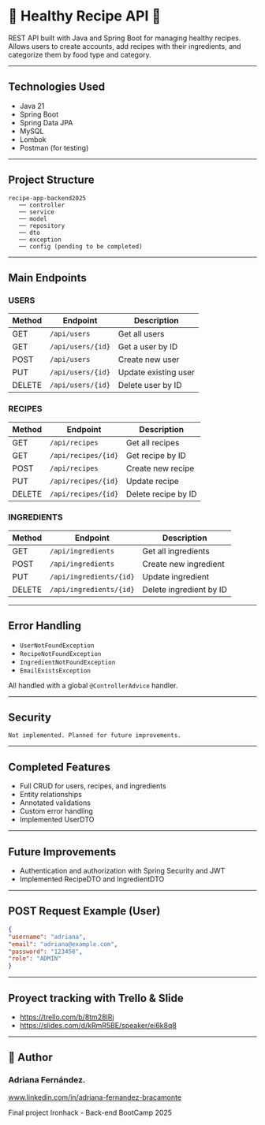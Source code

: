 # 🍎 Healthy Recipe API 🍏

REST API built with Java and Spring Boot for managing healthy recipes. Allows users to create accounts, add recipes with their ingredients, and categorize them by food type and category.

---

##  Technologies Used

- Java 21
- Spring Boot
- Spring Data JPA
- MySQL
- Lombok
- Postman (for testing)

---

##  Project Structure

```
recipe-app-backend2025
   ── controller
   ── service
   ── model
   ── repository
   ── dto
   ── exception
   ── config (pending to be completed)
```

---

##  Main Endpoints

### USERS

| Method | Endpoint | Description |
| ------ | ----------------- | ---------------------------- |
| GET | `/api/users` | Get all users |
| GET | `/api/users/{id}` | Get a user by ID |
| POST | `/api/users` | Create new user |
| PUT | `/api/users/{id}` | Update existing user |
| DELETE | `/api/users/{id}` | Delete user by ID |

### RECIPES

| Method | Endpoint | Description |
| ------ | ------------------- | ------------------------- |
| GET | `/api/recipes` | Get all recipes |
| GET | `/api/recipes/{id}` | Get recipe by ID |
| POST | `/api/recipes` | Create new recipe |
| PUT | `/api/recipes/{id}` | Update recipe |
| DELETE | `/api/recipes/{id}` | Delete recipe by ID |

### INGREDIENTS

| Method | Endpoint | Description |
| ------ | ----------------------- | ------------------------------ |
| GET | `/api/ingredients` | Get all ingredients |
| POST | `/api/ingredients` | Create new ingredient |
| PUT | `/api/ingredients/{id}` | Update ingredient |
| DELETE | `/api/ingredients/{id}` | Delete ingredient by ID |

---

##  Error Handling

- `UserNotFoundException`
- `RecipeNotFoundException`
- `IngredientNotFoundException`
- `EmailExistsException`

All handled with a global `@ControllerAdvice` handler.

---

##  Security

`Not implemented. Planned for future improvements.`

---

##  Completed Features

- Full CRUD for users, recipes, and ingredients
- Entity relationships
- Annotated validations
- Custom error handling
- Implemented UserDTO

---

##  Future Improvements

- Authentication and authorization with Spring Security and JWT
- Implemented RecipeDTO and IngredientDTO

---

##  POST Request Example (User)

``` json
{
"username": "adriana",
"email": "adriana@example.com",
"password": "123456",
"role": "ADMIN"
}
```

---
##  Proyect tracking with Trello & Slide

- https://trello.com/b/8tm28IRj
- https://slides.com/d/kRmR5BE/speaker/ei6k8q8
---

##  🌟 Author

### Adriana Fernández. 
www.linkedin.com/in/adriana-fernandez-bracamonte
 
Final project 
Ironhack - Back-end BootCamp 2025